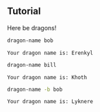 Tutorial
--------

Here be dragons!

```bash
dragon-name bob
```

```output
Your dragon name is: Erenkyl
```

```bash
dragon-name bill
```

```output
Your dragon name is: Khoth
```

```bash
dragon-name -b bob
```

```output
Your dragon name is: Lyknere
```
